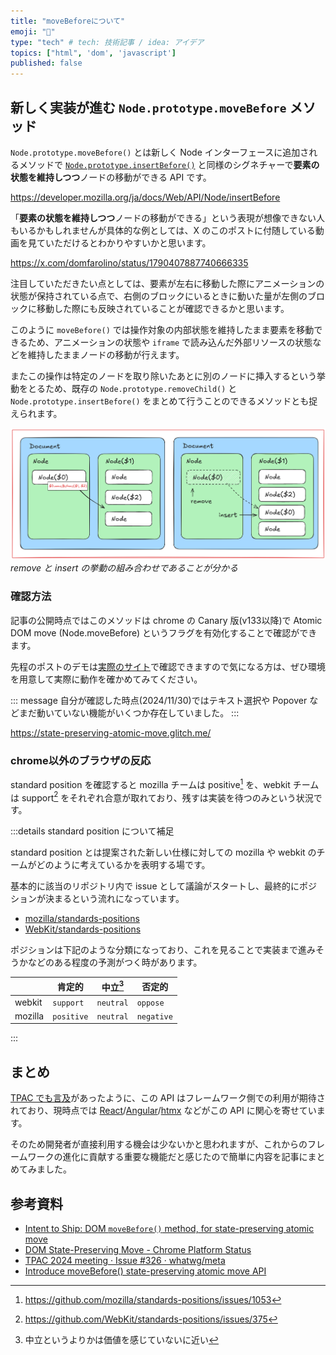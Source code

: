 ```yaml
---
title: "moveBeforeについて"
emoji: "🦁"
type: "tech" # tech: 技術記事 / idea: アイデア
topics: ["html", 'dom', 'javascript']
published: false
---
```


## 新しく実装が進む `Node.prototype.moveBefore` メソッド

`Node.prototype.moveBefore()` とは新しく Node インターフェースに追加されるメソッドで [`Node.prototype.insertBefore()`](https://developer.mozilla.org/ja/docs/Web/API/Node/insertBefore) と同様のシグネチャーで**要素の状態を維持しつつ**ノードの移動ができる API です。

https://developer.mozilla.org/ja/docs/Web/API/Node/insertBefore

「**要素の状態を維持しつつ**ノードの移動ができる」という表現が想像できない人もいるかもしれませんが具体的な例としては、X のこのポストに付随している動画を見ていただけるとわかりやすいかと思います。

https://x.com/domfarolino/status/1790407887740666335

注目していただきたい点としては、要素が左右に移動した際にアニメーションの状態が保持されている点で、右側のブロックにいるときに動いた量が左側のブロックに移動した際にも反映されていることが確認できるかと思います。

このように `moveBefore()` では操作対象の内部状態を維持したまま要素を移動できるため、アニメーションの状態や `iframe` で読み込んだ外部リソースの状態などを維持したままノードの移動が行えます。

またこの操作は特定のノードを取り除いたあとに別のノードに挿入するという挙動をとるため、既存の `Node.prototype.removeChild()` と `Node.prototype.insertBefore()` をまとめて行うことのできるメソッドとも捉えられます。

![moveBeforeの簡単な挙動イメージ](/images/articles/node-move-before/node-move-before.png)
*remove と insert の挙動の組み合わせであることが分かる*

<!-- https://excalidraw.com/#json=zVFQK303hKGcncZjm6opq,TjlxC7FPeZOK7CYYvMqQZA -->

### 確認方法

記事の公開時点ではこのメソッドは chrome の Canary 版(v133以降)で
Atomic DOM move (Node.moveBefore) というフラグを有効化することで確認ができます。

先程のポストのデモは[実際のサイト](https://state-preserving-atomic-move.glitch.me/)で確認できますので気になる方は、ぜひ環境を用意して実際に動作を確かめてみてください。

::: message
自分が確認した時点(2024/11/30)ではテキスト選択や Popover などまだ動いていない機能がいくつか存在していました。
:::

https://state-preserving-atomic-move.glitch.me/

### chrome以外のブラウザの反応

standard position を確認すると mozilla チームは positive[^1] を、webkit チームは support[^2] をそれぞれ合意が取れており、残すは実装を待つのみという状況です。

[^1]: https://github.com/mozilla/standards-positions/issues/1053
[^2]: https://github.com/WebKit/standards-positions/issues/375

<!-- TODO: standard position に付いての説明を軽くする -->
:::details standard position について補足

standard position とは提案された新しい仕様に対しての mozilla や webkit のチームがどのように考えているかを表明する場です。

基本的に該当のリポジトリ内で issue として議論がスタートし、最終的にポジションが決まるという流れになっています。

- [mozilla/standards-positions](https://github.com/mozilla/standards-positions)
- [WebKit/standards-positions](https://github.com/WebKit/standards-positions)

ポジションは下記のような分類になっており、これを見ることで実装まで進みそうかなどのある程度の予測がつく時があります。

|         | 肯定的     | 中立[^3]  | 否定的     |
| ------- | ---------- | --------- | ---------- |
| webkit  | `support`  | `neutral` | `oppose`   |
| mozilla | `positive` | `neutral` | `negative` |

[^3]: 中立というよりかは価値を感じていないに近い

:::

## まとめ

[TPAC でも言及](https://github.com/whatwg/meta/issues/326#:~:text=Mason%3A%20this%20is,asked%20about%20retrofitting)があったように、この API はフレームワーク側での利用が期待されており、現時点では [React](https://gist.github.com/gaearon/ad9347f1f809b6fe5af15bb911bbaf6b#moving-and-reparenting-without-losing-state)/[Angular](https://github.com/whatwg/dom/issues/1255#issuecomment-2044930653)/[htmx](https://htmx.org/examples/move-before/) などがこの API に関心を寄せています。

そのため開発者が直接利用する機会は少ないかと思われますが、これからのフレームワークの進化に貢献する重要な機能だと感じたので簡単に内容を記事にまとめてみました。

## 参考資料

- [Intent to Ship: DOM `moveBefore()` method, for state-preserving atomic move](https://groups.google.com/a/chromium.org/g/blink-dev/c/YE_xLH6MkRs/m/_7CD0NYMAAAJ)
- [DOM State-Preserving Move - Chrome Platform Status](https://chromestatus.com/feature/5135990159835136?gate=5177450351558656)
- [TPAC 2024 meeting · Issue #326 · whatwg/meta](https://github.com/whatwg/meta/issues/326#issuecomment-2377500295)
- [Introduce moveBefore() state-preserving atomic move API](https://github.com/whatwg/dom/pull/1307)
